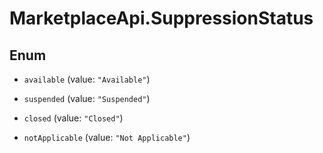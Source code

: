 # MarketplaceApi.SuppressionStatus

## Enum


* `available` (value: `"Available"`)

* `suspended` (value: `"Suspended"`)

* `closed` (value: `"Closed"`)

* `notApplicable` (value: `"Not Applicable"`)


